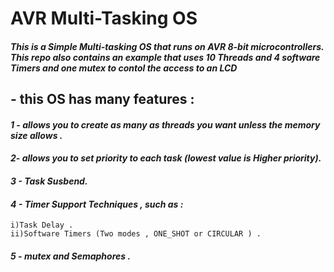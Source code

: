 # AVR Multi-Tasking OS 
#### *This is a Simple Multi-tasking OS that runs on AVR 8-bit microcontrollers. This repo also contains an example that uses 10 Threads and 4 software Timers and one mutex to contol the access to an LCD* <br>
 ## - this OS has many features :<br>
 #### *1 - allows you to create as many as threads you want unless the memory size allows .* <br>
 #### *2- allows you to set priority to each task (lowest value is Higher priority).* <br>
 #### *3 - Task Susbend.* <br>
 #### *4 - Timer Support Techniques , such as :* <br>
    i)Task Delay .
    ii)Software Timers (Two modes , ONE_SHOT or CIRCULAR ) .
 #### *5 - mutex and Semaphores .* <br>
    
